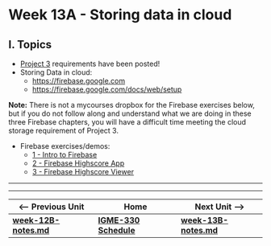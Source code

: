 # Week 13A - Storing data in cloud

## I. Topics
- [Project 3](../projects/project-3.md) requirements have been posted!
- Storing Data in cloud:
  - https://firebase.google.com
  - https://firebase.google.com/docs/web/setup
  
**Note:** There is not a mycourses dropbox for the Firebase exercises below, but if you do not follow along and understand what we are doing in these three Firebase chapters, you will have a difficult time meeting the cloud storage requirement of Project 3. 

- Firebase exercises/demos:
  - [1 - Intro to Firebase](https://github.com/tonethar/IGME-330-Master/blob/master/notes/firebase-1.md)
  - [2 - Firebase Highscore App](https://github.com/tonethar/IGME-330-Master/blob/master/notes/firebase-2.md)
  - [3 - Firebase Highscore Viewer](https://github.com/tonethar/IGME-330-Master/blob/master/notes/firebase-3.md)

<hr><hr>

| <-- Previous Unit | Home | Next Unit -->
| --- | --- | --- 
| [**week-12B-notes.md**](week-12B-notes.md)     |  [**IGME-330 Schedule**](../schedule.md) | [**week-13B-notes.md**](week-13B-notes.md)
